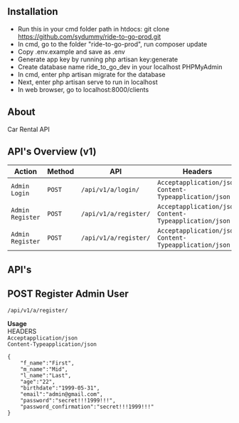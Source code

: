 ## Installation

-   Run this in your cmd folder path in htdocs: git clone https://github.com/sydummy/ride-to-go-prod.git
-   In cmd, go to the folder "ride-to-go-prod", run composer update
-   Copy .env.example and save as .env
-   Generate app key by running php artisan key:generate
-   Create database name ride_to_go_dev in your localhost PHPMyAdmin
-   In cmd, enter php artisan migrate for the database
-   Next, enter php artisan serve to run in localhost
-   In web browser, go to localhost:8000/clients

## About

Car Rental API

## API's Overview (v1)

| Action           | Method | API                   | Headers                                                     | Body |
| ---------------- | ------ | --------------------- | ----------------------------------------------------------- | ---- |
| `Admin Login`    | `POST` | `/api/v1/a/login/`    | `Acceptapplication/json`<br> `Content-Typeapplication/json` |      |
| `Admin Register` | `POST` | `/api/v1/a/register/` | `Acceptapplication/json`<br> `Content-Typeapplication/json` |      |
| `Admin Register` | `POST` | `/api/v1/a/register/` | `Acceptapplication/json`<br> `Content-Typeapplication/json` |      |

## API's

## **POST Register Admin User**

```
/api/v1/a/register/
```

**Usage**\
HEADERS\
`Acceptapplication/json`\
`Content-Typeapplication/json`

```
{
	"f_name":"First",
	"m_name":"Mid",
	"l_name":"Last",
	"age":"22",
	"birthdate":"1999-05-31",
	"email":"admin@gmail.com",
	"password":"secret!!!1999!!!",
	"password_confirmation":"secret!!!1999!!!"
}
```
